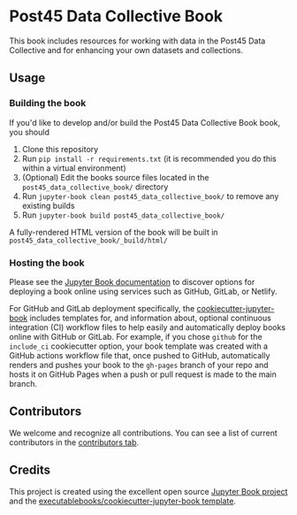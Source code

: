# Post45 Data Collective Book

This book includes resources for working with data in the Post45 Data Collective and for enhancing your own datasets and collections.

## Usage

### Building the book

If you'd like to develop and/or build the Post45 Data Collective Book book, you should

1. Clone this repository
2. Run `pip install -r requirements.txt` (it is recommended you do this within a virtual environment)
3. (Optional) Edit the books source files located in the `post45_data_collective_book/` directory
4. Run `jupyter-book clean post45_data_collective_book/` to remove any existing builds
5. Run `jupyter-book build post45_data_collective_book/`

A fully-rendered HTML version of the book will be built in `post45_data_collective_book/_build/html/`

### Hosting the book

Please see the [Jupyter Book documentation](https://jupyterbook.org/publish/web.html) to discover options for deploying a book online using services such as GitHub, GitLab, or Netlify.

For GitHub and GitLab deployment specifically, the [cookiecutter-jupyter-book](https://github.com/executablebooks/cookiecutter-jupyter-book) includes templates for, and information about, optional continuous integration (CI) workflow files to help easily and automatically deploy books online with GitHub or GitLab. For example, if you chose `github` for the `include_ci` cookiecutter option, your book template was created with a GitHub actions workflow file that, once pushed to GitHub, automatically renders and pushes your book to the `gh-pages` branch of your repo and hosts it on GitHub Pages when a push or pull request is made to the main branch.

## Contributors

We welcome and recognize all contributions. You can see a list of current contributors in the [contributors tab](https://github.com/melaniewalsh/post45_data_collective_book/graphs/contributors).

## Credits

This project is created using the excellent open source [Jupyter Book project](https://jupyterbook.org/) and the [executablebooks/cookiecutter-jupyter-book template](https://github.com/executablebooks/cookiecutter-jupyter-book).
